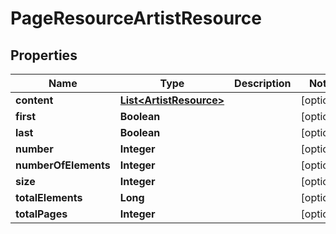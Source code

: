 
# PageResourceArtistResource

## Properties
Name | Type | Description | Notes
------------ | ------------- | ------------- | -------------
**content** | [**List&lt;ArtistResource&gt;**](ArtistResource.md) |  |  [optional]
**first** | **Boolean** |  |  [optional]
**last** | **Boolean** |  |  [optional]
**number** | **Integer** |  |  [optional]
**numberOfElements** | **Integer** |  |  [optional]
**size** | **Integer** |  |  [optional]
**totalElements** | **Long** |  |  [optional]
**totalPages** | **Integer** |  |  [optional]



